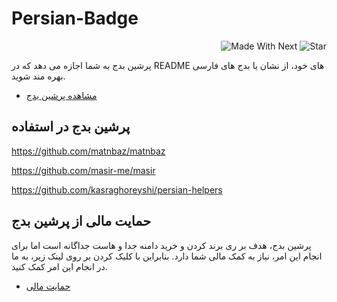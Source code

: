 # Persian-Badge

<p align="end">
  <img alt="Made With Next" src="https://persian-badge.vercel.app/api/badge/ساخته شده با Next JS-lightgray?logo=nextdotjs&logoColor=white">
  <img alt="Star" src="https://persian-badge.vercel.app/api/github/stars/kasraghoreyshi/persian-badge?logoColor=white">
</p>
  
  
  پرشین بدج به شما اجازه می دهد که در README های خود، از نشان یا بدج های فارسی بهره مند شوید.
  
  - [مشاهده پرشین بدج](https://persian-badge.vercel.app/)
  
## پرشین بدج در استفاده

https://github.com/matnbaz/matnbaz

https://github.com/masir-me/masir
  
https://github.com/kasraghoreyshi/persian-helpers

## حمایت مالی از پرشین بدج

پرشین بدج، هدف بر ری برند کردن و خرید دامنه جدا و هاست جداگانه است اما برای انجام این امر، نیاز به کمک مالی شما دارد. بنابراین با کلیک کردن بر روی لینک زیر، به ما در انجام این امر کمک کنید.

  - [حمایت مالی](https://www.coffeebede.com/kasragh)
